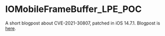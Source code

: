 # IOMobileFrameBuffer_LPE_POC

A short blogpost about CVE-2021-30807, patched in iOS 14.7.1. Blogpost is [here](https://saaramar.github.io/IOMobileFrameBuffer_LPE_POC/).